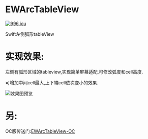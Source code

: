 # EWArcTableView
[![996.icu](https://img.shields.io/badge/link-996.icu-red.svg)](https://996.icu)

Swift左侧弧形tableView

# 实现效果:
左侧有弧形区域的tableview,实现简单屏幕适配,可修改弧度和cell高度.

可增加中间cell最大,上下端cell依次变小的效果.

![效果图预览](https://github.com/WangLiquan/EWArcTableView/raw/master/images/demonstration.gif)

# 另:
OC版传送门:[EWArcTableView-OC](https://github.com/WangLiquan/EWArcTableView-OC/)
